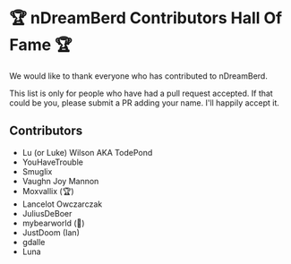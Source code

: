 # 🏆 nDreamBerd Contributors Hall Of Fame 🏆

We would like to thank everyone who has contributed to nDreamBerd.

This list is only for people who have had a pull request accepted. If that could be you, please submit a PR adding your name. I'll happily accept it.

## Contributors

- Lu (or Luke) Wilson AKA TodePond
- YouHaveTrouble
- Smuglix
- Vaughn Joy Mannon
- Moxvallix (🏆)
- Lancelot Owczarczak
- JuliusDeBoer
- mybearworld (🐻)
- JustDoom (Ian)
- gdalle
- Luna
